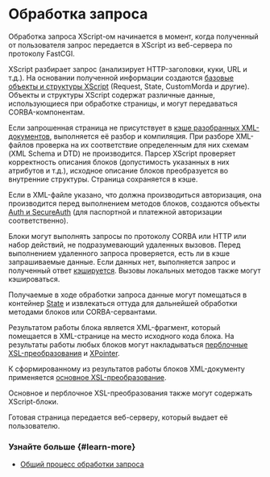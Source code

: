 # Обработка запроса

Обработка запроса XScript-ом начинается в момент, когда полученный от пользователя запрос передается в XScript из веб-сервера по протоколу FastCGI.

XScript разбирает запрос (анализирует HTTP-заголовки, куки, URL и т.д.). На основании полученной информации создаются [базовые объекты и структуры XScript](auth-ov.md) (Request, State, CustomMorda и другие). Объекты и структуры XScript содержат различные данные, использующиеся при обработке страницы, и могут передаваться CORBA-компонентам.

Если запрошенная страница не присутствует в [кэше разобранных XML-документов](caching-ov.md), выполняется её разбор и компиляция. При разборе XML-файлов проверка на их соответствие определенным для них схемам (XML Schema и DTD) не производится. Парсер XScript проверяет корректность описания блоков (допустимость указанных в них атрибутов и т.д.), исходное описание блоков преобразуется во внутренние структуры. Страница сохраняется в кэше.

Если в XML-файле указано, что должна производиться авторизация, она производится перед выполнением методов блоков, создаются объекты [Auth и SecureAuth](auth-ov.md) (для паспортной и платежной авторизации соответственно).

Блоки могут выполнять запросы по протоколу CORBA или HTTP или набор действий, не подразумевающий удаленных вызовов. Перед выполнением удаленного запроса проверяется, есть ли в кэше запрашиваемые данные. Если данных нет, выполняется запрос и полученный ответ [кэшируется](block-results-caching.md). Вызовы локальных методов также могут кэшироваться.

Получаемые в ходе обработки запроса данные могут помещаться в контейнер [State](state-ov.md) и извлекаться оттуда для дальнейшей обработки методами блоков или CORBA-сервантами.

Результатом работы блока является XML-фрагмент, который помещается в XML-странице на место исходного кода блока. На результаты работы любых блоков могут накладываться [перблочные XSL-преобразования](per-block-transformation-ov.md) и [XPointer](../appendices/xpointer.md).

К сформированному из результатов работы блоков XML-документу применяется [основное XSL-преобразование](general-transformation-ov.md).

Основное и перблочное XSL-преобразования также могут содержать XScript-блоки.

Готовая страница передается веб-серверу, который выдает её пользователю.

### Узнайте больше {#learn-more}

* [Общий процесс обработки запроса](./request-handling-ov.md)